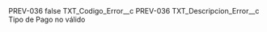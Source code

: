 <?xml version="1.0" encoding="UTF-8"?>
<CustomMetadata xmlns="http://soap.sforce.com/2006/04/metadata" xmlns:xsi="http://www.w3.org/2001/XMLSchema-instance" xmlns:xsd="http://www.w3.org/2001/XMLSchema">
    <label>PREV-036</label>
    <protected>false</protected>
    <values>
        <field>TXT_Codigo_Error__c</field>
        <value xsi:type="xsd:string">PREV-036</value>
    </values>
    <values>
        <field>TXT_Descripcion_Error__c</field>
        <value xsi:type="xsd:string">Tipo de Pago no válido</value>
    </values>
</CustomMetadata>

